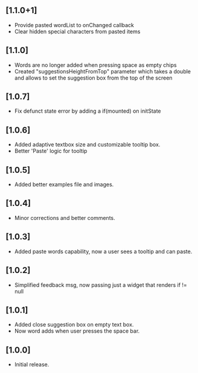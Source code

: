 ## [1.1.0+1]

- Provide pasted wordList to onChanged callback
- Clear hidden special characters from pasted items

## [1.1.0]

- Words are no longer added when pressing space as empty chips
- Created "suggestionsHeightFromTop" parameter which takes a double and allows to set the suggestion box from the top of the screen

## [1.0.7]

- Fix defunct state error by adding a if(mounted) on initState

## [1.0.6]

- Added adaptive textbox size and customizable tooltip box.
- Better 'Paste' logic for tooltip

## [1.0.5]

- Added better examples file and images.

## [1.0.4]

- Minor corrections and better comments.

## [1.0.3]

- Added paste words capability, now a user sees a tooltip and can paste.

## [1.0.2]

- Simplified feedback msg, now passing just a widget that renders if != null

## [1.0.1]

- Added close suggestion box on empty text box.
- Now word adds when user presses the space bar.

## [1.0.0]

- Initial release.
